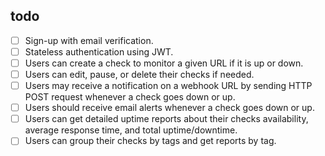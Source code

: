 ## todo 

- [ ] Sign-up with email verification.
- [ ] Stateless authentication using JWT.
- [ ] Users can create a check to monitor a given URL if it is up or down.
- [ ] Users can edit, pause, or delete their checks if needed.
- [ ] Users may receive a notification on a webhook URL by sending HTTP POST request whenever a check goes down or up.
- [ ] Users should receive email alerts whenever a check goes down or up.
- [ ] Users can get detailed uptime reports about their checks availability, average response time, and total uptime/downtime.
- [ ] Users can group their checks by tags and get reports by tag.